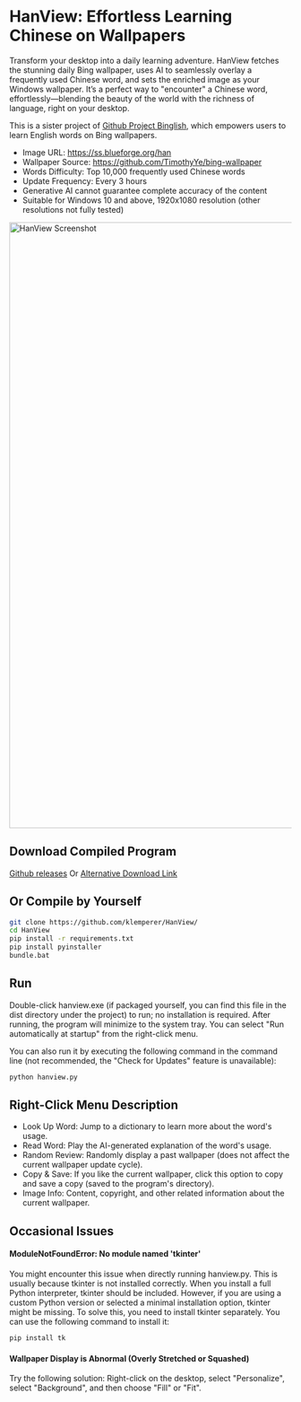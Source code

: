 # HanView: Effortless Learning Chinese on Wallpapers
Transform your desktop into a daily learning adventure. HanView fetches the stunning daily Bing wallpaper, uses AI to seamlessly overlay a frequently used Chinese word, and sets the enriched image as your Windows wallpaper. It’s a perfect way to "encounter" a Chinese word, effortlessly—blending the beauty of the world with the richness of language, right on your desktop.

This is a sister project of [Github Project Binglish](https://github.com/klemperer/binglish), which empowers users to learn English words on Bing wallpapers.

- Image URL: https://ss.blueforge.org/han
- Wallpaper Source: https://github.com/TimothyYe/bing-wallpaper
- Words Difficulty: Top 10,000 frequently used Chinese words
- Update Frequency: Every 3 hours
- Generative AI cannot guarantee complete accuracy of the content
- Suitable for Windows 10 and above, 1920x1080 resolution (other resolutions not fully tested)
<img width="1920" height="1080" alt="HanView Screenshot" src="https://github.com/user-attachments/assets/4e649925-7205-4802-a3a8-53d31eb8fee0" />


## Download Compiled Program
[Github releases](https://github.com/klemperer/HanView/releases/download/latest/hanview.exe) Or [Alternative Download Link](https://ss.blueforge.org/hanview/hanview.exe)

## Or Compile by Yourself
```Bash
git clone https://github.com/klemperer/HanView/
cd HanView
pip install -r requirements.txt
pip install pyinstaller
bundle.bat
```

## Run
Double-click hanview.exe (if packaged yourself, you can find this file in the dist directory under the project) to run; no installation is required. After running, the program will minimize to the system tray. You can select "Run automatically at startup" from the right-click menu.

You can also run it by executing the following command in the command line (not recommended, the "Check for Updates" feature is unavailable):

```Bash
python hanview.py
```

## Right-Click Menu Description
- Look Up Word: Jump to a dictionary to learn more about the word's usage.
- Read Word: Play the AI-generated explanation of the word's usage.
- Random Review: Randomly display a past wallpaper (does not affect the current wallpaper update cycle).
- Copy & Save: If you like the current wallpaper, click this option to copy and save a copy (saved to the program's directory).
- Image Info: Content, copyright, and other related information about the current wallpaper.

## Occasional Issues
#### ModuleNotFoundError: No module named 'tkinter'
You might encounter this issue when directly running hanview.py. This is usually because tkinter is not installed correctly. When you install a full Python interpreter, tkinter should be included. However, if you are using a custom Python version or selected a minimal installation option, tkinter might be missing. To solve this, you need to install tkinter separately. You can use the following command to install it:

```Bash
pip install tk
```

#### Wallpaper Display is Abnormal (Overly Stretched or Squashed)
Try the following solution: Right-click on the desktop, select "Personalize", select "Background", and then choose "Fill" or "Fit".
